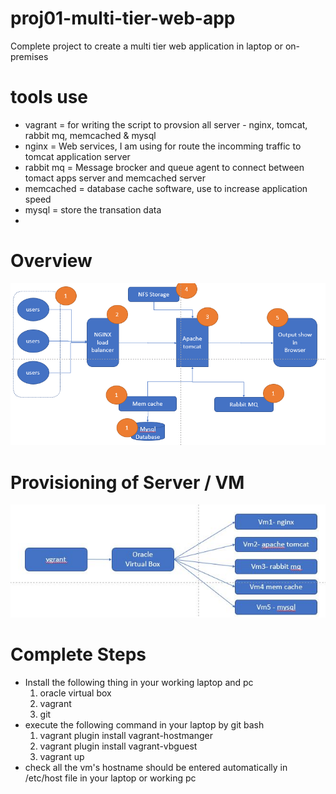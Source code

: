 # proj01-multi-tier-web-app
Complete project to create a multi tier web application in  laptop or on-premises<br>

# tools use 
* vagrant  = for writing the script to provsion all server - nginx, tomcat, rabbit mq, memcached & mysql <br>
* nginx = Web services, I am using for route the incomming traffic to tomcat application server <br>
* rabbit mq = Message brocker and queue agent to connect between tomact apps server and memcached server <br>
* memcached = database cache software, use to increase application speed <br>
* mysql = store the transation data  <br>
*
# Overview 
![](images/image.png)

# Provisioning of Server / VM
![](images/provisioning-vm.JPG)

# Complete Steps
  
* Install the following thing in your working laptop and pc   
   1) oracle virtual box
   2) vagrant
   3) git
* execute the following command in your laptop by git bash 
   1) vagrant plugin install vagrant-hostmanger
   2) vagrant plugin install vagrant-vbguest
   3) vagrant up
 * check all the vm's hostname should be entered automatically in /etc/host file in your laptop or working pc 